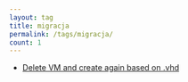 ```yaml
---
layout: tag
title: migracja
permalink: /tags/migracja/
count: 1
---
```


- [Delete VM and create again based on .vhd](https://blog.justcloud.pl/delete-vm-and-create-again-based-on-vhd)
